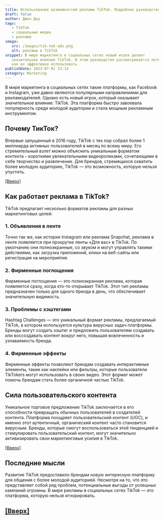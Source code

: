 ```yaml
---
title: Использование возможностей рекламы TikTok. Подробное руководство.
draft: false
author: Джон Доу
tags:
   - TikTok
   - социальные медиа
   - реклама
image:
   src: /images/tik-tok-ads.png
   alt: реклама в TikTok
snippet: В мире маркетинга в социальных сетях новый игрок делает
   значительное влияние TikTok. В этом руководстве рассматривается потенциал рекламы TikTok и
   как их эффективно использовать
publishDate: 2023-07-01 23:14
category: Marketing
---
```



В мире маркетинга в социальных сетях такие платформы, как Facebook и Instagram, уже давно являются популярными направлениями для рекламодателей. Однако есть новый игрок, который оказывает значительное влияние: TikTok. Эта платформа быстро завоевала популярность среди молодой аудитории и стала мощным рекламным инструментом.


## Почему ТикТок?

Впервые запущенный в 2016 году, TikTok с тех пор собрал более 1 миллиарда активных пользователей в месяц по всему миру. Его стремительный взлет можно объяснить уникальным форматом контента – короткими увлекательными видеороликами, сочетающими в себе творчество и развлечение. Для брендов, стремящихся охватить более молодую аудиторию, TikTok — это возможность, которую нельзя упустить.

<a href="#top">[Вверх]</a>

## Как работает реклама в TikTok?

TikTok предлагает несколько форматов рекламы для разных маркетинговых целей:

### 1. Объявления в ленте

Точно так же, как истории Instagram или реклама Snapchat, реклама в ленте появляется при прокрутке ленты «Для вас» в TikTok. По умолчанию они полноэкранные, со звуком и могут управлять такими действиями, как загрузка приложений, клики на веб-сайты или регистрация на мероприятия.

### 2. Фирменные поглощения

Фирменные поглощения — это полноэкранная реклама, которая появляется сразу, когда кто-то открывает TikTok. Этот тип рекламы предназначен только для одного бренда в день, что обеспечивает значительную видимость.

### 3. Проблемы с хэштегами

Hashtag Challenges — это уникальный формат рекламы, предлагаемый TikTok, в котором используется культура вирусных задач платформы. Бренды могут создать хэштег и предложить пользователям создавать или воссоздавать контент вокруг него, повышая вовлеченность и узнаваемость бренда.

### 4. Фирменные эффекты

Фирменные эффекты позволяют брендам создавать интерактивные элементы, такие как наклейки или фильтры, которые пользователи TikTokers могут использовать в своих видео. Этот формат может помочь брендам стать более органичной частью TikTok.


## Сила пользовательского контента

Уникальное торговое предложение TikTok заключается в его способности превращать обычных пользователей в создателей контента. Платформа поощряет пользовательский контент (UGC), и именно этот аутентичный, органический контент часто становится вирусным. Бренды, которые смогут воспользоваться этой тенденцией и стимулировать пользовательский контент, могут значительно активизировать свои маркетинговые усилия в TikTok.

<a href="#top">[Вверх]</a>

## Последние мысли

Развитие TikTok предоставило брендам новую интересную платформу для общения с более молодой аудиторией. Несмотря на то, что это представляет собой ряд проблем, потенциальные выгоды от успешных кампаний огромны. В мире рекламы в социальных сетях TikTok — это платформа, которую нельзя игнорировать.

<a href="#top">[Вверх]</a>
---
